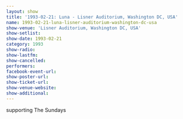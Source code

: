 ```yaml
---
layout: show
title: '1993-02-21: Luna - Lisner Auditorium, Washington DC, USA'
name: 1993-02-21-luna-lisner-auditorium-washington-dc-usa
show-venue: 'Lisner Auditorium, Washington DC, USA'
show-setlist: 
show-date: 1993-02-21
category: 1993
show-radio: 
show-lastfm: 
show-cancelled: 
performers: 
facebook-event-url: 
show-poster-url: 
show-ticket-url: 
show-venue-website: 
show-additional: 
---
```


supporting The Sundays